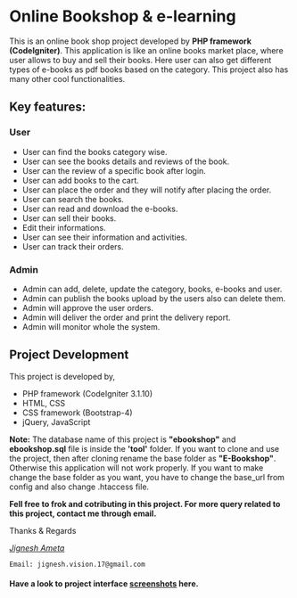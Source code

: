 # Online Bookshop & e-learning

This is an online book shop project developed by **PHP framework (CodeIgniter)**. This application is like an online books market place, where user allows to buy and sell their books. Here user can also get different types of e-books as pdf books based on the category. This project also has many other cool functionalities.

## Key features:
### User
- User can find the books category wise.
- User can see the books details and reviews of the book.
- User can the review of a specific book after login.
- User can add books to the cart.
- User can place the order and they will notify after placing the order.
- User can search the books.
- User can read and download the e-books.
- User can sell their books.
- Edit their informations.
- User can see their information and activities.
- User can track their orders.

### Admin
- Admin can add, delete, update the category, books, e-books and user.
- Admin can publish the books upload by the users also can delete them.
- Admin will approve the user orders.
- Admin will deliver the order and print the delivery report.
- Admin will monitor whole the system.

## Project Development
This project is developed by,
- PHP framework (CodeIgniter 3.1.10)
- HTML, CSS
- CSS framework (Bootstrap-4)
- jQuery, JavaScript

**Note:** The database name of this project is **"ebookshop"** and **ebookshop.sql** file is inside the **'tool'** folder. If you want to clone and use the project, then after cloning rename the base folder as **"E-Bookshop"**. Otherwise this application will not work properly. If you want to make change the base folder as you want, you have to change the base_url from config and also change .htaccess file. 

**Fell free to frok and cotributing in this project. For more query related to this project, contact me through email.**

Thanks & Regards

*[Jignesh Ameta](https://github.com/HackyCoder0951/)*

`Email: jignesh.vision.17@gmail.com`

#### Have a look to project interface [screenshots](https://drive.google.com/drive/folders/1VNSyR11cKpcjzQnb8f-CRoSAMR_rqvB2?usp=sharing) here.
